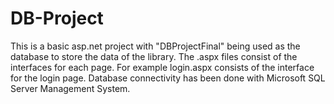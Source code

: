 # DB-Project
This is a basic asp.net project with "DBProjectFinal" being used as the database to store the data of the library.
The .aspx files consist of the interfaces for each page. For example login.aspx consists of the interface for the login page.
Database connectivity has been done with Microsoft SQL Server Management System.
